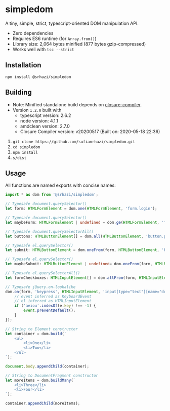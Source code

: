 # simpledom

A tiny, simple, strict, typescript-oriented DOM manipulation API.

* Zero dependencies
* Requires ES6 runtime (for `Array.from()`)
* Library size: 2,064 bytes minified (877 bytes gzip-compressed)
* Works well with `tsc --strict`


## Installation

`npm install @srhazi/simpledom`


## Building

* Note: Minified standalone build depends on [closure-compiler](http://code.google.com/closure/compiler).
* Version `1.2.0` built with
  * typescript version: 2.6.2
  * node version: 4.1.1
  * amdclean version: 2.7.0
  * Closure Compiler version: v20200517 (Built on: 2020-05-18 22:36)


1. `git clone https://github.com/sufianrhazi/simpledom.git`
2. `cd simpledom`
3. `npm install`
4. `s/dist`

## Usage

All functions are named exports with concise names:

```typescript
import * as dom from '@srhazi/simpledom';

// Typesafe document.querySelector()
let form: HTMLFormElement = dom.one(HTMLFormElement, 'form.login');

// Typesafe document.querySelector()
let maybeForm: HTMLFormElement | undefined = dom.ge(HTMLFormElement, 'form.login');

// Typesafe document.querySelectorAll()
let buttons: HTMLButtonElement[] = dom.all(HTMLButtonElement, 'button.primary');

// Typesafe el.querySelector()
let submit: HTMLButtonElement = dom.oneFrom(form, HTMLButtonElement, 'button.submit');

// Typesafe el.querySelector()
let maybeSubmit: HTMLButtonElement | undefined= dom.oneFrom(form, HTMLButtonElement, 'button.submit');

// Typesafe el.querySelectorAll()
let formCheckboxes: HTMLInputElement[] = dom.allFrom(form, HTMLInputElement, 'input[type="checkbox"]');

// Typesafe jQuery.on-lookalike
dom.on(form, 'keypress', HTMLInputElement, 'input[type="text"][name="dotcom-2.0-name"]', (event, el) => {
    // event inferred as KeyboardEvent
    // el inferred as HTMLInputElement
    if ('aeiou'.indexOf(e.key) !== -1) {
        event.preventDefault();
    }
});

// String to Element constructor
let container = dom.build(`
    <ul>
        <li>One</li>
        <li>Two</li>
    </ul>
`);

document.body.appendChild(container);

// String to DocumentFragment constructor
let moreItems = dom.buildMany(`
    <li>Three</li>
    <li>Four</li>
`);

container.appendChild(moreItems);
```
